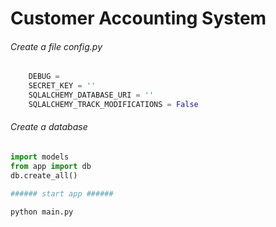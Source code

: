 # Customer Accounting System


###### Create a file config.py ######
``````python
    DEBUG = 
    SECRET_KEY = ''
    SQLALCHEMY_DATABASE_URI = ''
    SQLALCHEMY_TRACK_MODIFICATIONS = False
``````
###### Create a database ######
``````python
import models
from app import db
db.create_all()

###### start app ######

python main.py
``````
